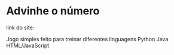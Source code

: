 # Advinhe o número

link do site: 

Jogo simples feito para treinar diferentes linguagens
Python
Java
HTML/JavaScript
